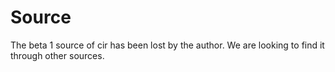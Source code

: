 # Source

The beta 1 source of cir has been lost by the author. We are looking to find it through other sources.
